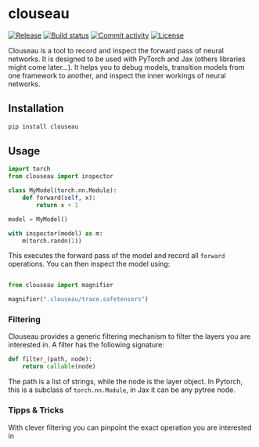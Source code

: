 # clouseau

[![Release](https://img.shields.io/github/v/release/adonath/clouseau)](https://img.shields.io/github/v/release/adonath/clouseau)
[![Build status](https://img.shields.io/github/actions/workflow/status/adonath/clouseau/main.yml?branch=main)](https://github.com/adonath/clouseau/actions/workflows/main.yml?query=branch%3Amain)
[![Commit activity](https://img.shields.io/github/commit-activity/m/adonath/clouseau)](https://img.shields.io/github/commit-activity/m/adonath/clouseau)
[![License](https://img.shields.io/github/license/adonath/clouseau)](https://img.shields.io/github/license/adonath/clouseau)

Clouseau is a tool to record and inspect the forward pass
of neural networks. It is designed to be used with PyTorch and Jax (others libraries might come later...). It helps you to debug models, transition models from one framework to another, and inspect the inner workings of neural networks.

## Installation

```bash
pip install clouseau
```

## Usage

```python
import torch
from clouseau import inspector

class MyModel(torch.nn.Module):
    def forward(self, x):
        return x + 1

model = MyModel()

with inspector(model) as m:
    m(torch.randn(1))
```

This executes the forward pass of the model and record all `forward` operations. You can then inspect the model using:

```python

from clouseau import magnifier

magnifier(".clouseau/trace.safetensors")
```

### Filtering

Clouseau provides a generic filtering mechanism to filter the layers you are interested in. A filter has the following
signature:

```python
def filter_(path, node):
    return callable(node)
```

The path is a list of strings, while the node is the layer
object. In Pytorch, this is a subclass of `torch.nn.Module`, in Jax it can be any pytree node.

### Tipps & Tricks

With clever filtering you can pinpoint the exact operation you are interested in
